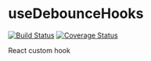 # useDebounceHooks

[![Build Status](https://travis-ci.org/chaika-design/useDebounceHooks.svg?branch=master)](https://travis-ci.org/chaika-design/useDebounceHooks) 
[![Coverage Status](https://coveralls.io/repos/github/chaika-design/useDebounceHooks/badge.svg?branch=master)](https://coveralls.io/github/chaika-design/useDebounceHooks?branch=master)


React custom hook
